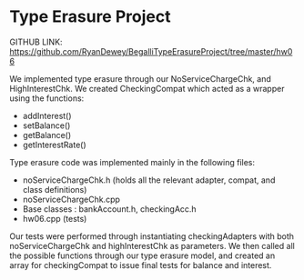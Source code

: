 # Type Erasure Project

GITHUB LINK: https://github.com/RyanDewey/BegalliTypeErasureProject/tree/master/hw06

We implemented type erasure through our NoServiceChargeChk, and HighInterestChk. We created CheckingCompat which acted as a wrapper
using the functions:
- addInterest()
- setBalance()
- getBalance()
- getInterestRate()

Type erasure code was implemented mainly in the following files:
- noServiceChargeChk.h (holds all the relevant adapter, compat, and class definitions)
- noServiceChargeChk.cpp
- Base classes : bankAccount.h, checkingAcc.h
- hw06.cpp (tests)

Our tests were performed through instantiating checkingAdapters with both noServiceChargeChk and highInterestChk as parameters.
We then called all the possible functions through our type erasure model, and created an array for checkingCompat to issue
final tests for balance and interest.
